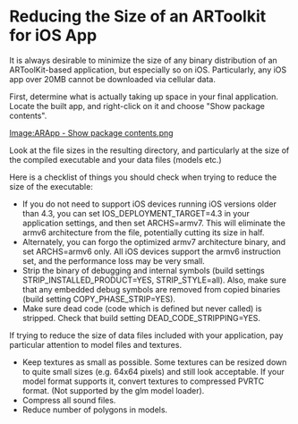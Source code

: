 # Reducing the Size of an ARToolkit for iOS App

It is always desirable to minimize the size of any binary distribution of an ARToolKit-based application, but especially so on iOS. Particularly, any iOS app over 20MB cannot be downloaded via cellular data.

First, determine what is actually taking up space in your final application. Locate the built app, and right-click on it and choose "Show package contents".

[Image:ARApp - Show package contents.png](/Image:ARApp_-_Show_package_contents.png "wikilink")

Look at the file sizes in the resulting directory, and particularly at the size of the compiled executable and your data files (models etc.)

Here is a checklist of things you should check when trying to reduce the size of the executable:

-   If you do not need to support iOS devices running iOS versions older than 4.3, you can set IOS_DEPLOYMENT_TARGET=4.3 in your application settings, and then set ARCHS=armv7. This will eliminate the armv6 architecture from the file, potentially cutting its size in half.
-   Alternately, you can forgo the optimized armv7 architecture binary, and set ARCHS=armv6 only. All iOS devices support the armv6 instruction set, and the performance loss may be very small.
-   Strip the binary of debugging and internal symbols (build settings STRIP_INSTALLED_PRODUCT=YES, STRIP_STYLE=all). Also, make sure that any embedded debug symbols are removed from copied binaries (build setting COPY_PHASE_STRIP=YES).
-   Make sure dead code (code which is defined but never called) is stripped. Check that build setting DEAD_CODE_STRIPPING=YES.

If trying to reduce the size of data files included with your application, pay particular attention to model files and textures.

-   Keep textures as small as possible. Some textures can be resized down to quite small sizes (e.g. 64x64 pixels) and still look acceptable. If your model format supports it, convert textures to compressed PVRTC format. (Not supported by the glm model loader).
-   Compress all sound files.
-   Reduce number of polygons in models.